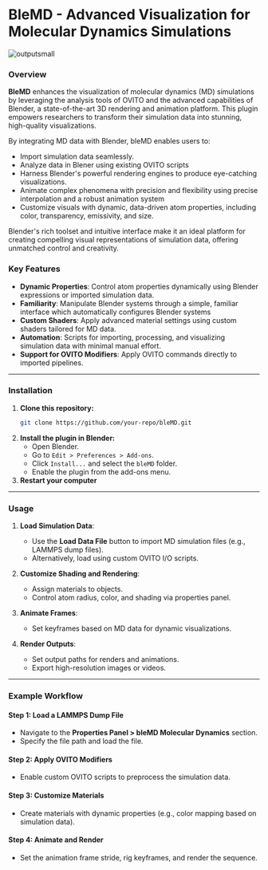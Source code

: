 # BleMD - Advanced Visualization for Molecular Dynamics Simulations

![outputsmall](https://github.com/user-attachments/assets/000a9944-9ccb-445e-aa31-7881d3356ce0)

### Overview

**BleMD** enhances the visualization of molecular dynamics (MD) simulations by leveraging the analysis tools of OVITO and the advanced capabilities of Blender, a state-of-the-art 3D rendering and animation platform. This plugin empowers researchers to transform their simulation data into stunning, high-quality visualizations.

By integrating MD data with Blender, bleMD enables users to:

- Import simulation data seamlessly.
- Analyze data in  Blener using existing OVITO scripts
- Harness Blender's powerful rendering engines to produce eye-catching visualizations.
- Animate complex phenomena with precision and flexibility using precise interpolation and a robust animation system
- Customize visuals with dynamic, data-driven atom properties, including color, transparency, emissivity, and size.

Blender's rich toolset and intuitive interface make it an ideal platform for creating compelling visual representations of simulation data, offering unmatched control and creativity.

### Key Features

- **Dynamic Properties**: Control atom properties dynamically using Blender expressions or imported simulation data.
- **Familiarity**: Manipulate Blender systems through a simple, familiar interface which automatically configures Blender systems
- **Custom Shaders**: Apply advanced material settings using custom shaders tailored for MD data.
- **Automation**: Scripts for importing, processing, and visualizing simulation data with minimal manual effort.
- **Support for OVITO Modifiers**: Apply OVITO commands directly to imported pipelines.

---

### Installation

1. **Clone this repository:**
   ```bash
   git clone https://github.com/your-repo/bleMD.git
   ```
2. **Install the plugin in Blender:**
   - Open Blender.
   - Go to `Edit > Preferences > Add-ons`.
   - Click `Install...` and select the `bleMD` folder.
   - Enable the plugin from the add-ons menu.
3. **Restart your computer**

---

### Usage

1. **Load Simulation Data**:
   - Use the **Load Data File** button to import MD simulation files (e.g., LAMMPS dump files).
   - Alternatively, load using custom OVITO I/O scripts.

2. **Customize Shading and Rendering**:
   - Assign materials to objects.
   - Control atom radius, color, and shading via properties panel.

3. **Animate Frames**:
   - Set keyframes based on MD data for dynamic visualizations.

4. **Render Outputs**:
   - Set output paths for renders and animations.
   - Export high-resolution images or videos.

---

### Example Workflow

#### Step 1: Load a LAMMPS Dump File
- Navigate to the **Properties Panel > bleMD Molecular Dynamics** section.
- Specify the file path and load the file.

#### Step 2: Apply OVITO Modifiers
- Enable custom OVITO scripts to preprocess the simulation data.

#### Step 3: Customize Materials
- Create materials with dynamic properties (e.g., color mapping based on simulation data).

#### Step 4: Animate and Render
- Set the animation frame stride, rig keyframes, and render the sequence.

